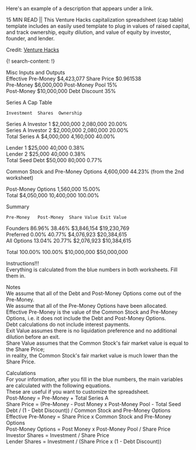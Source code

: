 Here's an example of a description that appears under a link.

15 MIN READ || This Venture Hacks capitalization spreadsheet (cap table) template includes an easily used template to plug in values of raised capital, and track ownership, equity dilution, and value of equity by investor, founder, and lender.

Credit: [Venture Hacks](http://venturehacks.com/)

 
{! search-content: !}

 Misc Inputs and Outputs																																																																																																																																																																																																																																																	
Effective Pre-Money	$4,423,077 	Share Price	$0.961538																																																																																																																																																																																																																																																												
Pre-Money	$6,000,000 	Post-Money Pool	15%																																																																																																																																																																																																																																																												
Post-Money	$10,000,000 	Debt Discount	35%																																																																																																																																																																																																																																																												
																																																																																																																																																																																																																																																															
Series A Cap Table																																																																																																																																																																																																																																																															
																																																																																																																																																																																																																																																															
	Investment	Shares	Ownership																																																																																																																																																																																																																																																												
Series A Investor 1	$2,000,000 	2,080,000	20.00%																																																																																																																																																																																																																																																												
Series A Investor 2	$2,000,000 	2,080,000	20.00%																																																																																																																																																																																																																																																												
Total Series A	$4,000,000 	4,160,000	40.00%																																																																																																																																																																																																																																																												
																																																																																																																																																																																																																																																															
Lender 1	$25,000 	40,000	0.38%																																																																																																																																																																																																																																																												
Lender 2	$25,000 	40,000	0.38%																																																																																																																																																																																																																																																												
Total Seed Debt	$50,000 	80,000	0.77%																																																																																																																																																																																																																																																												
																																																																																																																																																																																																																																																															
Common Stock and Pre-Money Options		4,600,000	44.23%	(from the 2nd worksheet)																																																																																																																																																																																																																																																											
																																																																																																																																																																																																																																																															
Post-Money Options		1,560,000	15.00%																																																																																																																																																																																																																																																												
Total	$4,050,000 	10,400,000	100.00%																																																																																																																																																																																																																																																												
																																																																																																																																																																																																																																																															
Summary																																																																																																																																																																																																																																																															
																																																																																																																																																																																																																																																															
	Pre-Money	Post-Money	Share Value	Exit Value																																																																																																																																																																																																																																																											
																																																																																																																																																																																																																																																															
Founders	86.96%	38.46%	$3,846,154	$19,230,769																																																																																																																																																																																																																																																											
Preferred	0.00%	40.77%	$4,076,923	$20,384,615																																																																																																																																																																																																																																																											
All Options	13.04%	20.77%	$2,076,923	$10,384,615																																																																																																																																																																																																																																																											
																																																																																																																																																																																																																																																															
Total	100.00%	100.00%	$10,000,000	$50,000,000																																																																																																																																																																																																																																																											
																																																																																																																																																																																																																																																															
																																																																																																																																																																																																																																																															
Instructions!!!																																																																																																																																																																																																																																																															
Everything is calculated from the blue numbers in both worksheets. Fill them in.																																																																																																																																																																																																																																																															
																																																																																																																																																																																																																																																															
Notes																																																																																																																																																																																																																																																															
We assume that all of the Debt and Post-Money Options come out of the Pre-Money.																																																																																																																																																																																																																																																															
We assume that all of the Pre-Money Options have been allocated.																																																																																																																																																																																																																																																															
Effective Pre-Money is the value of the Common Stock and Pre-Money Options, i.e. it does not include the Debt and Post-Money Options.																																																																																																																																																																																																																																																															
Debt calculations do not include interest payments.																																																																																																																																																																																																																																																															
Exit Value assumes there is no liquidation preference and no additional dilution before an exit.																																																																																																																																																																																																																																																															
Share Value assumes that the Common Stock's fair market value is equal to the Share Price;																																																																																																																																																																																																																																																															
in reality, the Common Stock's fair market value is much lower than the Share Price.																																																																																																																																																																																																																																																															
																																																																																																																																																																																																																																																															
Calculations																																																																																																																																																																																																																																																															
For your information, after you fill in the blue numbers, the main variables are calculated with the following equations.																																																																																																																																																																																																																																																															
These are useful if you want to customize the spreadsheet.																																																																																																																																																																																																																																																															
Post-Money = Pre-Money + Total Series A																																																																																																																																																																																																																																																															
Share Price = (Pre-Money - Post Money x Post-Money Pool - Total Seed Debt / (1 - Debt Discount)) / Common Stock and Pre-Money Options																																																																																																																																																																																																																																																															
Effective Pre-Money = Share Price x Common Stock and Pre-Money Options																																																																																																																																																																																																																																																															
Post-Money Options = Post Money x Post-Money Pool / Share Price																																																																																																																																																																																																																																																															
Investor Shares = Investment / Share Price																																																																																																																																																																																																																																																															
Lender Shares = Investment / (Share Price x (1 - Debt Discount))																																																																																																																																																																																																																																																															

